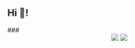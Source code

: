 <h2 align="left">Hi 👋!</h2>
###
<div align="center">
  <img class="img" src="https://github-readme-stats.vercel.app/api?username=Sastrugy&theme=midnight-purple&show_icons=true"/>
  <img class="img" src="https://github-readme-stats.vercel.app/api/top-langs/?username=Sastrugy&layout=donut&theme=midnight-purple&show_icons=true)](https://github.com/Sastrugy/github-readme-stats"/>
</div>


